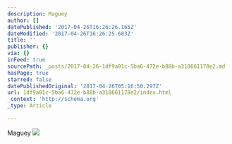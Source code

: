```yaml
---
description: Maguey
author: []
datePublished: '2017-04-26T16:26:26.165Z'
dateModified: '2017-04-26T16:26:25.683Z'
title: ''
publisher: {}
via: {}
inFeed: true
sourcePath: _posts/2017-04-26-1df9a01c-5ba6-472e-b88b-a318661178e2.md
hasPage: true
starred: false
datePublishedOriginal: '2017-04-26T05:16:50.297Z'
url: 1df9a01c-5ba6-472e-b88b-a318661178e2/index.html
_context: 'http://schema.org'
_type: Article

---
```

Maguey
![](https://the-grid-user-content.s3-us-west-2.amazonaws.com/6d6d1474-ea78-453d-9338-b07da43e04c5.jpg)